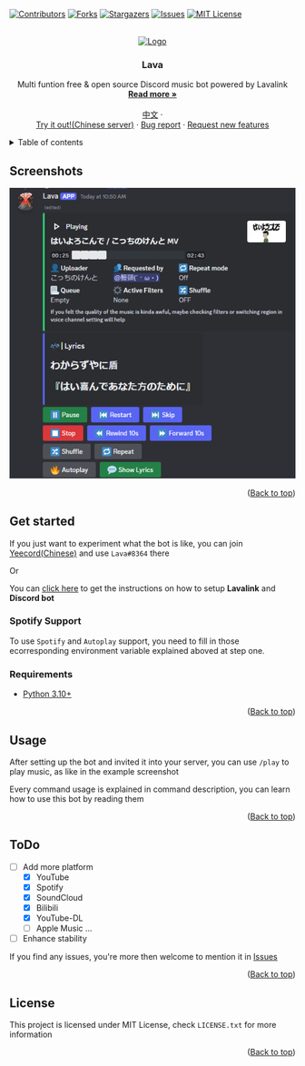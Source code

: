 <!-- PROJECT SHIELDS -->
<!--
*** I'm using markdown "reference style" links for readability.
*** Reference links are enclosed in brackets [ ] instead of parentheses ( ).
*** See the bottom of this document for the declaration of the reference variables
*** for contributors-url, forks-url, etc. This is an optional, concise syntax you may use.
*** https://www.markdownguide.org/basic-syntax/#reference-style-links
-->
[![Contributors][contributors-shield]][contributors-url]
[![Forks][forks-shield]][forks-url]
[![Stargazers][stars-shield]][stars-url]
[![Issues][issues-shield]][issues-url]
[![MIT License][license-shield]][license-url]

<!-- PROJECT LOGO -->
<br />
<div align="center">
  <a href="https://github.com/Nat1anWasTaken/Lava">
    <img src="img/logo.png" alt="Logo" width="80" height="80">
  </a>

<h3 align="center">Lava</h3>

  <p align="center">
    Multi funtion free & open source Discord music bot powered by Lavalink
    <br />
    <a href="#About Project"><strong>Read more »</strong></a>
    <br />
    <br />
    <a href="README.md">中文</a>
    ·
    <br />
    <a href="https://discord.gg/acgmcity">Try it out!(Chinese server)</a>
    ·
    <a href="https://github.com/Nat1anWasTaken/Lava/issues">Bug report</a>
    ·
    <a href="https://github.com/Nat1anWasTaken/Lava/issues">Request new features</a>
  </p>
</div>

<!-- TABLE OF CONTENTS -->
<details>
  <summary>Table of contents</summary>
  <ol>
    <li>
      <a href="#screenshots">Screenshots</a>
    </li>
    <li>
      <a href="#get-started">Get started</a>
      <ul>
        <li><a href="#spotify-support">Spotify Support</a></li>
        <li><a href="#requirements">Requirements</a></li>
      </ul>
    </li>
    <li><a href="#how-to-use">How to use</a></li>
    <li><a href="todo">ToDo</a></li>
    <li><a href="#license">License</a></li>
  </ol>
</details>

<!-- SCREENSHOTS -->

## Screenshots

![player][player-screenshot-en]

<p align="right">(<a href="#readme-top">Back to top</a>)</p>

<!-- GETTING STARTED -->

## Get started

If you just want to experiment what the bot is like, you can join [Yeecord(Chinese)][yeecord] and use `Lava#8364` there

Or

You can [click here][LavaLauncher] to get the instructions on how to setup **Lavalink** and **Discord bot**

### Spotify Support

To use `Spotify` and `Autoplay` support, you need to fill in those ecorresponding environment variable explained aboved at step one.

### Requirements

* [Python 3.10+][python]

<p align="right">(<a href="#readme-top">Back to top</a>)</p>


<!-- USAGE EXAMPLES -->

## Usage

After setting up the bot and invited it into your server, you can use `/play` to play music, as like in the example screenshot

Every command usage is explained in command description, you can learn how to use this bot by reading them

<p align="right">(<a href="#readme-top">Back to top</a>)</p>


<!-- ROADMAP -->

## ToDo

- [ ] Add more platform
  - [x] YouTube
  - [x] Spotify
  - [x] SoundCloud
  - [x] Bilibili
  - [x] YouTube-DL
  - [ ] Apple Music
    ...
- [ ] Enhance stability

If you find any issues, you're more then welcome to mention it in [Issues][issues]

<p align="right">(<a href="#readme-top">Back to top</a>)</p>


<!-- LICENSE -->

## License

This project is licensed under MIT License, check `LICENSE.txt` for more information

<p align="right">(<a href="#readme-top">Back to top</a>)</p>

<!-- SHIELDS -->

[contributors-shield]: https://img.shields.io/github/contributors/Nat1anWasTaken/Lava.svg?style=for-the-badge

[contributors-url]: https://github.com/Nat1anWasTaken/Lava/graphs/contributors

[forks-shield]: https://img.shields.io/github/forks/Nat1anWasTaken/Lava.svg?style=for-the-badge

[forks-url]: https://github.com/Nat1anWasTaken/Lava/network/members

[stars-shield]: https://img.shields.io/github/stars/Nat1anWasTaken/Lava.svg?style=for-the-badge

[stars-url]: https://github.com/Nat1anWasTaken/Lava/stargazers

[issues-shield]: https://img.shields.io/github/issues/Nat1anWasTaken/Lava.svg?style=for-the-badge

[issues-url]: https://github.com/Nat1anWasTaken/Lava/issues

[license-shield]: https://img.shields.io/github/license/Nat1anWasTaken/Lava.svg?style=for-the-badge

[license-url]: https://github.com/Nat1anWasTaken/Lava/blob/master/LICENSE.txt

<!-- LINKS -->

[yeecord]: https://discord.gg/yeecord

[python]: https://python.org

[lavalink]: https://github.com/freyacodes/Lavalink

[LavaLauncher]: https://github.com/Nat1anWasTaken/LavaLauncher

[spotipy-authorization-flow]: https://spotipy.readthedocs.io/en/2.22.0/#authorization-code-flow

[issues]: https://github.com/Nat1anWasTaken/Lava/issues

<!-- IMAGES -->

[player-screenshot-en]: img/player-en.png
